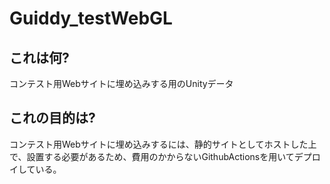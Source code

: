 # Guiddy_testWebGL

## これは何?
コンテスト用Webサイトに埋め込みする用のUnityデータ

## これの目的は?
コンテスト用Webサイトに埋め込みするには、静的サイトとしてホストした上で、設置する必要があるため、費用のかからないGithubActionsを用いてデプロイしている。
